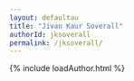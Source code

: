 ```yaml
---
layout: defaultau
title: "Jivan Kaur Soverall"
authorId: jksoverall
permalink: /jksoverall/
---
```

{% include loadAuthor.html %}
<script>
    $(document).ready(function(){
        showAuthorBio('{{ page.authorId }}');
   });
</script>